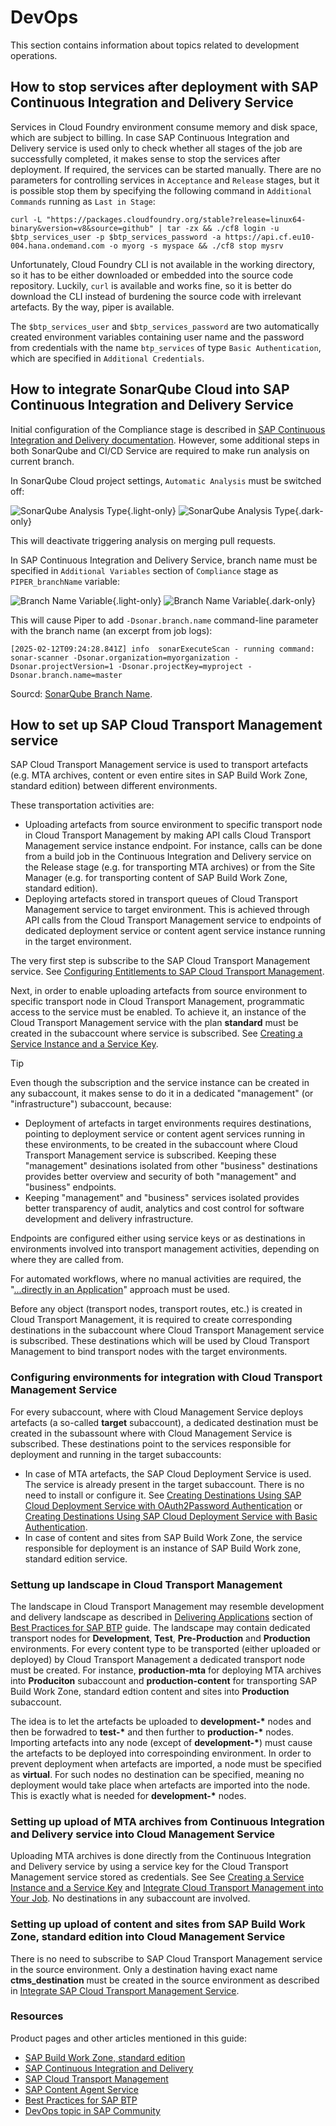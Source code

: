 # DevOps

This section contains information about topics related to development operations.

## How to stop services after deployment with SAP Continuous Integration and Delivery Service

Services in Cloud Foundry environment consume memory and disk space, which are subject to billing. In case SAP Continuous Integration and Delivery service is used only to check whether all stages of the job are successfully completed, it makes sense to stop the services after deployment. If required, the services can be started manually. There are no parameters for controlling services in `Acceptance` and `Release` stages, but it is possible stop them by specifying the following command in `Additional Commands` running as `Last in Stage`:

```Shell
curl -L "https://packages.cloudfoundry.org/stable?release=linux64-binary&version=v8&source=github" | tar -zx && ./cf8 login -u $btp_services_user -p $btp_services_password -a https://api.cf.eu10-004.hana.ondemand.com -o myorg -s myspace && ./cf8 stop mysrv
```

Unfortunately, Cloud Foundry CLI is not available in the working directory, so it has to be either downloaded or embedded into the source code repository. Luckily, `curl` is available and works fine, so it is better do download the CLI instead of burdening the source code with irrelevant artefacts. By the way, piper is available.

The `$btp_services_user` and `$btp_services_password` are two automatically created environment variables containing user name and the password from credentials with the name `btp_services` of type `Basic Authentication`, which are specified in `Additional Credentials`.

## How to integrate SonarQube Cloud into SAP Continuous Integration and Delivery Service

Initial configuration of the Compliance stage is described in [SAP Continuous Integration and Delivery documentation](https://help.sap.com/docs/CONTINUOUS_DELIVERY/99c72101f7ee40d0b2deb4df72ba1ad3/configure-sap-cloud-application-programming-model-job-in-job-editor?version=Cloud#compliance). However, some additional steps in both SonarQube and CI/CD Service are required to make run analysis on current branch.

In SonarQube Cloud project settings, `Automatic Analysis` must be switched off:

![SonarQube Analysis Type](/assets/images/sonarqube-analysis-light.png){.light-only}
![SonarQube Analysis Type](/assets/images/sonarqube-analysis-dark.png){.dark-only}

This will deactivate triggering analysis on merging pull requests.

In SAP Continuous Integration and Delivery Service, branch name must be specified in `Additional Variables` section of `Compliance` stage as `PIPER_branchName` variable:

![Branch Name Variable](/assets/images/cicd-compliance-branch-variable-light.png){.light-only}
![Branch Name Variable](/assets/images/cicd-compliance-branch-variable-dark.png){.dark-only}

This will cause Piper to add `-Dsonar.branch.name` command-line parameter with the branch name (an excerpt from job logs):

```Shell
[2025-02-12T09:24:28.841Z] info  sonarExecuteScan - running command: sonar-scanner -Dsonar.organization=myorganization -Dsonar.projectVersion=1 -Dsonar.projectKey=myproject -Dsonar.branch.name=master
```

Sourcd: [SonarQube Branch Name](https://www.project-piper.io/steps/sonarExecuteScan/#branchname).

## How to set up SAP Cloud Transport Management service

SAP Cloud Transport Management service is used to transport artefacts (e.g. MTA archives, content or even entire sites in SAP Build Work Zone, standard edition) between different environments.

These transportation activities are:

- Uploading artefacts from source environment to specific transport node in Cloud Transport Management by making API calls Cloud Transport Management service instance endpoint. For instance, calls can be done from a build job in the Continuous Integration and Delivery service on the Release stage (e.g. for transporting MTA archives) or from the Site Manager (e.g. for transporting content of SAP Build Work Zone, standard edition).
- Deploying artefacts stored in transport queues of Cloud Transport Management service to target environment. This is achieved through API calls from the Cloud Transport Management service to endpoints of dedicated deployment service or content agent service instance running in the target environment.

The very first step is subscribe to the SAP Cloud Transport Management service. See [Configuring Entitlements to SAP Cloud Transport Management](https://help.sap.com/docs/cloud-transport-management/sap-cloud-transport-management/configuring-entitlements-to-sap-cloud-transport-management).

Next, in order to enable uploading artefacts from source environment to specific transport node in Cloud Transport Management, programmatic access to the service must be enabled. To achieve it, an instance of the Cloud Transport Management service with the plan **standard** must be created in the subaccount where service is subscribed. See [Creating a Service Instance and a Service Key](https://help.sap.com/docs/cloud-transport-management/sap-cloud-transport-management/creating-service-instance-and-service-key).

> [!TIP]
> Even though the subscription and the service instance can be created in any subaccount, it makes sense to do it in a dedicated "management" (or "infrastructure") subaccount, because:
>
> - Deployment of artefacts in target environments requires destinations, pointing to deployment service or content agent services running in these environments, to be created in the subaccount where Cloud Transport Management service is subscribed. Keeping these "management" desinations isolated from other "business" destinations provides better overview and security of both "management" and "business" endpoints.
> - Keeping "management" and "business" services isolated provides better transparency of audit, analytics and cost control for software development and delivery infrastructure.

Endpoints are configured either using service keys or as destinations in environments involved into transport management activities, depending on where they are called from.

For automated workflows, where no manual activities are required, the "[...directly in an Application](https://help.sap.com/docs/cloud-transport-management/sap-cloud-transport-management/set-up-environment-to-transport-content-archives-directly-in-application)" approach must be used.

Before any object (transport nodes, transport routes, etc.) is created in Cloud Transport Management, it is required to create corresponding destinations in the subaccount where Cloud Transport Management service is subscribed. These destinations which will be used by Cloud Transport Management to bind transport nodes with the target environments.

### Configuring environments for integration with Cloud Transport Management Service

For every subaccount, where with Cloud Management Service deploys artefacts (a so-called **target** subaccount), a dedicated destination must be created in the subassount where with Cloud Management Service is subscribed. These destinations point to the services responsible for deployment and running in the target subaccounts:

- In case of MTA artefacts, the SAP Cloud Deployment Service is used. The service is already present in the target subaccount. There is no need to install or configure it. See [Creating Destinations Using SAP Cloud Deployment Service with OAuth2Password Authentication](https://help.sap.com/docs/cloud-transport-management/sap-cloud-transport-management/creating-destinations-using-sap-cloud-deployment-service-with-oauth2password-authentication) or [Creating Destinations Using SAP Cloud Deployment Service with Basic Authentication](https://help.sap.com/docs/cloud-transport-management/sap-cloud-transport-management/creating-destinations-using-sap-cloud-deployment-service-with-basic-authentication).
- In case of content and sites from SAP Build Work Zone, the service responsible for deployment is an instance of SAP Build Work zone, standard edition service.

### Settung up landscape in Cloud Transport Management

The landscape in Cloud Transport Management may resemble development and delivery landscape as described in [Delivering Applications](https://help.sap.com/docs/btp/best-practices/delivering-applications) section of [Best Practices for SAP BTP](https://help.sap.com/docs/btp/best-practices/best-practices-for-sap-btp) guide. The landscape may contain dedicated transport nodes for **Development**, **Test**, **Pre-Production** and **Production** environments. For every content type to be transported (either uploaded or deployed) by Cloud Transport Management a dedicated transport node must be created. For instance, **production-mta** for deploying MTA archives into **Produciton** subaccount and **production-content** for transporting SAP Build Work Zone, standard edtion content and sites into **Production** subaccount.

The idea is to let the artefacts be uploaded to **development-\*** nodes and then be forwadred to **test-\*** and then further to **production-\*** nodes. Importing artefacts into any node (except of **development-\***) must cause the artefacts to be deployed into correspoinding environment. In order to prevent deployment when artefacts are imported, a node must be specified as **virtual**. For such nodes no destination can be specified, meaning no deployment would take place when artefacts are imported into the node. This is exactly what is needed for **development-\*** nodes.

### Setting up upload of MTA archives from Continuous Integration and Delivery service into Cloud Management Service

Uploading MTA archives is done directly from the Continuous Integration and Delivery service by using a service key for the Cloud Transport Management service stored as credentials. See See [Creating a Service Instance and a Service Key](https://help.sap.com/docs/cloud-transport-management/sap-cloud-transport-management/creating-service-instance-and-service-key) and [Integrate Cloud Transport Management into Your Job](https://help.sap.com/docs/continuous-integration-and-delivery/sap-continuous-integration-and-delivery/integrate-cloud-transport-management-into-your-job#connect-your-job-with-sap-cloud-transport-management). No destinations in any subaccount are involved.

### Setting up upload of content and sites from SAP Build Work Zone, standard edition into Cloud Management Service

There is no need to subscribe to SAP Cloud Transport Management service in the source environment. Only a destination having exact name **ctms_destination** must be created in the source environment as described in [Integrate SAP Cloud Transport Management Service](https://help.sap.com/docs/build-work-zone-standard-edition/sap-build-work-zone-standard-edition/integrate-sap-cloud-transport-management-service).

### Resources

Product pages and other articles mentioned in this guide:

- [SAP Build Work Zone, standard edition](https://help.sap.com/docs/build-work-zone-standard-edition/sap-build-work-zone-standard-edition/what-is-sap-build-work-zone-standard-edition)
- [SAP Continuous Integration and Delivery](https://help.sap.com/docs/continuous-integration-and-delivery)
- [SAP Cloud Transport Management](https://help.sap.com/docs/cloud-transport-management/sap-cloud-transport-management/what-is-sap-cloud-transport-management)
- [SAP Content Agent Service](https://help.sap.com/docs/content-agent-service)
- [Best Practices for SAP BTP](https://help.sap.com/docs/btp/best-practices/best-practices-for-sap-btp)
- [DevOps topic in SAP Community](https://pages.community.sap.com/topics/devops)
